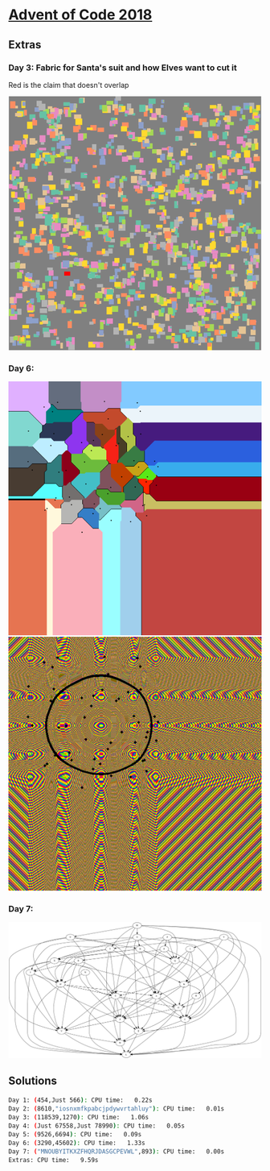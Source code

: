 # [Advent of Code 2018](https://adventofcode.com/2018)

## Extras

### Day 3: Fabric for Santa's suit and how Elves want to cut it

Red is the claim that doesn't overlap

![day3_fabric](images/day3.png)

### Day 6:

![day6_1](images/day6_1.png)
![day6_2](images/day6_2.png)

### Day 7:

![day7](images/day7.png)

## Solutions

``` sh
Day 1: (454,Just 566): CPU time:   0.22s
Day 2: (8610,"iosnxmfkpabcjpdywvrtahluy"): CPU time:   0.01s
Day 3: (118539,1270): CPU time:   1.06s
Day 4: (Just 67558,Just 78990): CPU time:   0.05s
Day 5: (9526,6694): CPU time:   0.09s
Day 6: (3290,45602): CPU time:   1.33s
Day 7: ("MNOUBYITKXZFHQRJDASGCPEVWL",893): CPU time:   0.00s
Extras: CPU time:   9.59s
```
